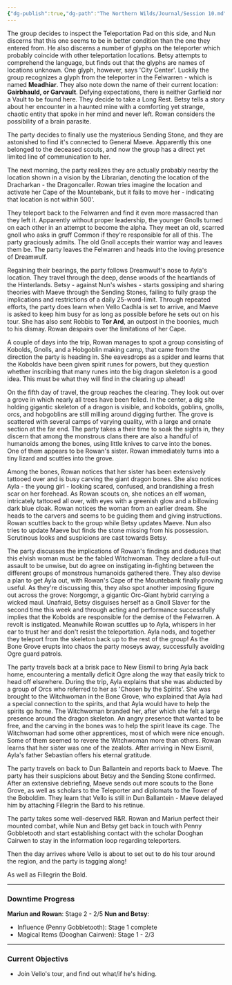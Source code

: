 ```yaml
---
{"dg-publish":true,"dg-path":"The Northern Wilds/Journal/Session 10.md","permalink":"/the-northern-wilds/journal/session-10/","tags":["TTRPG/Campaigns/Northern-Wilds","Journal"]}
---
```


The group decides to inspect the Teleportation Pad on this side, and Nun discerns that this one seems to be in better condition than the one they entered from. He also discerns a number of glyphs on the teleporter which probably coincide with other teleportation locations. Betsy attempts to comprehend the language, but finds out that the glyphs are names of locations unknown. One glyph, however, says 'City Center'. Luckily the group recognizes a glyph from the teleporter in the Felwarren - which is named **Meadhiar**. They also note down the name of their current location: **Gairbhauld, or Garvault**. Defying expectations, there is neither Garfield nor a Vault to be found here. They decide to take a Long Rest. Betsy tells a story about her encounter in a haunted mine with a comforting yet strange, chaotic entity that spoke in her mind and never left. Rowan considers the possibility of a brain parasite.

The party decides to finally use the mysterious Sending Stone, and they are astonished to find it's connected to General Maeve. Apparently this one belonged to the deceased scouts, and now the group has a direct yet limited line of communication to her.

The next morning, the party realizes they are actually probably nearby the location shown in a vision by the Librarian, denoting the location of the Dracharkan - the Dragoncaller. Rowan tries imagine the location and activate her Cape of the Mountebank, but it fails to move her - indicating that location is not within 500'.

They teleport back to the Felwarren and find it even more massacred than they left it.  Apparently without proper leadership, the younger Gnolls turned on each other in an attempt to become the alpha. They meet an old, scarred gnoll who asks in gruff Common if they're responsible for all of this. The party graciously admits. The old Gnoll accepts their warrior way and leaves them be. The party leaves the Felwarren and heads into the loving presence of Dreamwulf.

Regaining their bearings, the party follows Dreamwulf's nose to Ayla's location. They travel through the deep, dense woods of the heartlands of the Hinterlands. Betsy - against Nun's wishes - starts gossiping and sharing theories with Maeve through the Sending Stones, failing to fully grasp the implications and restrictions of a daily 25-word-limit. Through repeated efforts, the party does learn when Vello Cadhla is set to arrive, and Maeve is asked to keep him busy for as long as possible before he sets out on his tour. She has also sent Robbis to **Tor Ard**, an outpost in the boonies, much to his dismay. Rowan despairs over the limitations of her Cape.

A couple of days into the trip, Rowan manages to spot a group consisting of Kobolds, Gnolls, and a Hobgoblin making camp, that came from the direction the party is heading in. She eavesdrops as a spider and learns that the Kobolds have been given spirit runes for powers, but they question whether inscribing that many runes into the big dragon skeleton is a good idea. This must be what they will find in the clearing up ahead!

On the fifth day of travel, the group reaches the clearing. They look out over a grove in which nearly all trees have been felled. In the center, a dig site holding gigantic skeleton of a dragon is visible, and kobolds, goblins, gnolls, orcs, and hobgoblins are still milling around digging further. The grove is scattered with several camps of varying quality, with a large and ornate section at the far end. The party takes a their time to soak the sights in, they discern that among the monstrous clans there are also a handful of humanoids among the bones, using little knives to carve into the bones. One of them appears to be Rowan's sister. Rowan immediately turns into a tiny lizard and scuttles into the grove.

Among the bones, Rowan notices that her sister has been extensively tattooed over and is busy carving the giant dragon bones. She also notices Ayla - the young girl - looking scared, confused, and brandishing a fresh scar on her forehead. As Rowan scouts on, she notices an elf woman, intricately tattooed all over, with eyes with a greenish glow and a billowing dark blue cloak. Rowan notices the woman from an earlier dream. She heads to the carvers and seems to be guiding them and giving instructions. Rowan scuttles back to the group while Betsy updates Maeve. Nun also tries to update Maeve but finds the stone missing from his possession. Scrutinous looks and suspicions are cast towards Betsy. 

The party discusses the implications of Rowan's findings and deduces that this elvish woman must be the fabled Witchwoman. They declare a full-out assault to be unwise, but do agree on instigating in-fighting between the different groups of monstrous humanoids gathered there. They also devise a plan to get Ayla out, with Rowan's Cape of the Mountebank finally proving useful. As they're discussing this, they also spot another imposing figure out across the grove: Norgomgr, a gigantic Orc-Giant hybrid carrying a wicked maul. Unafraid, Betsy disguises herself as a Gnoll Slaver for the second time this week and through acting and performance successfully implies that the Kobolds are responsible for the demise of the Felwarren. A revolt is instigated. Meanwhile Rowan scuttles up to Ayla, whispers in her ear to trust her and don't resist the teleportation. Ayla nods, and together they teleport from the skeleton back up to the rest of the group! As the Bone Grove erupts into chaos the party moseys away, successfully avoiding Ogre guard patrols.

The party travels back at a brisk pace to New Eismil to bring Ayla back home, encountering a mentally deficit Ogre along the way that easily trick to head off elsewhere. During the trip, Ayla explains that she was abducted by a group of Orcs who referred to her as 'Chosen by the Spirits'. She was brought to the Witchwoman in the Bone Grove, who explained that Ayla had a special connection to the spirits, and that Ayla would have to help the spirits go home. The Witchwoman branded her, after which she felt a large presence around the dragon skeleton. An angry presence that wanted to be free, and the carving in the bones was to help the spirit leave its cage. The Witchwoman had some other apprentices, most of which were nice enough. Some of them seemed to revere the Witchwoman more than others. Rowan learns that her sister was one of the zealots. After arriving in New Eismil, Ayla's father Sebastian offers his eternal gratitude. 

The party travels on back to Dun Ballantein and reports back to Maeve. The party has their suspicions about Betsy and the Sending Stone confirmed. After an extensive debriefing, Maeve sends out more scouts to the Bone Grove, as well as scholars to the Teleporter and diplomats to the Tower of the Boboldim. They learn that Vello is still in Dun Ballantein - Maeve delayed him by attaching Fillegrin the Bard to his retinue. 

The party takes some well-deserved R&R. Rowan and Mariun perfect their mounted combat, while Nun and Betsy get back in touch with Penny Gobbletooth and start establishing contact with the scholar Dooghan Cairwen to stay in the information loop regarding teleporters.

Then the day arrives where Vello is about to set out to do his tour around the region, and the party is tagging along!

As well as Fillegrin the Bold.

---
### Downtime Progress
**Mariun and Rowan**: Stage 2 - 2/5
**Nun and Betsy**:
- Influence (Penny Gobbletooth): Stage 1 complete
- Magical Items (Dooghan Cairwen): Stage 1 - 2/3 

---
### Current Objectivs
- Join Vello's tour, and find out what/if he's hiding.